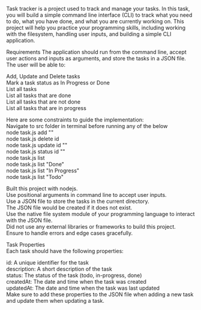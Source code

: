 Task tracker is a project used to track and manage your tasks. In this task, you will build a simple command line interface (CLI) to track what you need to do, what you have done, and what you are currently working on. This project will help you practice your programming skills, including working with the filesystem, handling user inputs, and building a simple CLI application.

Requirements
The application should run from the command line, accept user actions and inputs as arguments, and store the tasks in a JSON file. The user will be able to:

Add, Update and Delete tasks<br />
Mark a task status as In Progress or Done<br />
List all tasks<br />
List all tasks that are done<br />
List all tasks that are not done<br />
List all tasks that are in progress

Here are some constraints to guide the implementation:<br />
Navigate to src folder in terminal before running any of the below<br />
node task.js add ""<br />
node task.js delete id<br />
node task.js update id ""<br />
node task.js status id ""<br />
node task.js list<br />
node task.js list "Done"<br />
node task.js list "In Progress"<br />
node task.js list "Todo"

Built this project with nodejs.<br />
Use positional arguments in command line to accept user inputs.<br />
Use a JSON file to store the tasks in the current directory.<br />
The JSON file would be created if it does not exist.<br />
Use the native file system module of your programming language to interact with the JSON file.<br />
Did not use any external libraries or frameworks to build this project.<br />
Ensure to handle errors and edge cases gracefully.

Task Properties<br />
Each task should have the following properties:

id: A unique identifier for the task<br />
description: A short description of the task<br />
status: The status of the task (todo, in-progress, done)<br />
createdAt: The date and time when the task was created<br />
updatedAt: The date and time when the task was last updated<br />
Make sure to add these properties to the JSON file when adding a new task and update them when updating a task.



